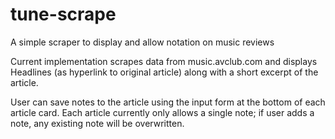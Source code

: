 # tune-scrape
A simple scraper to display and allow notation on music reviews

Current implementation scrapes data from music.avclub.com and displays Headlines (as hyperlink to original article) along with a short excerpt of the article.

User can save notes to the article using the input form at the bottom of each article card. Each article currently only allows a single note; if user adds a note, any existing note will be overwritten.